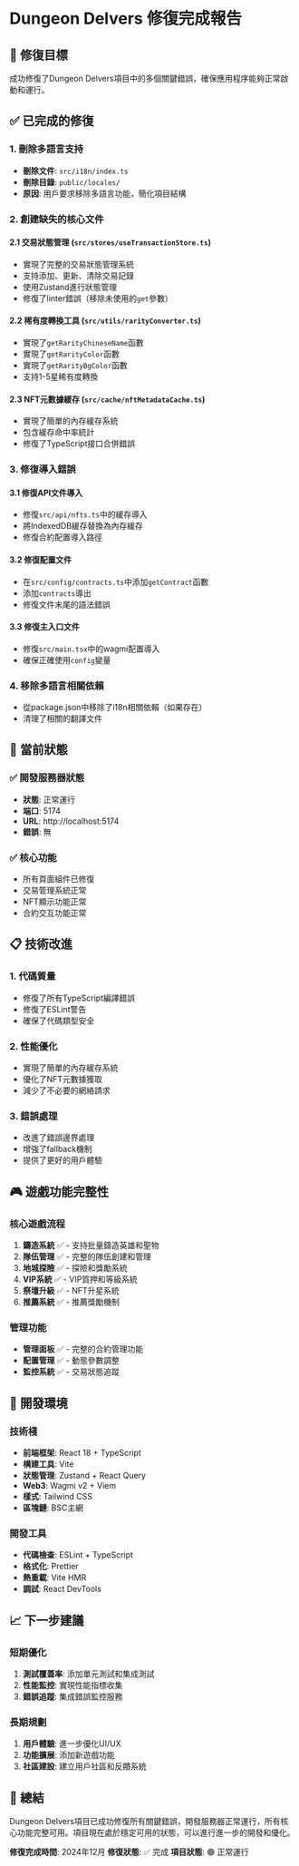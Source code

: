 # Dungeon Delvers 修復完成報告

## 🎯 修復目標
成功修復了Dungeon Delvers項目中的多個關鍵錯誤，確保應用程序能夠正常啟動和運行。

## ✅ 已完成的修復

### 1. 刪除多語言支持
- **刪除文件**: `src/i18n/index.ts`
- **刪除目錄**: `public/locales/`
- **原因**: 用戶要求移除多語言功能，簡化項目結構

### 2. 創建缺失的核心文件

#### 2.1 交易狀態管理 (`src/stores/useTransactionStore.ts`)
- 實現了完整的交易狀態管理系統
- 支持添加、更新、清除交易記錄
- 使用Zustand進行狀態管理
- 修復了linter錯誤（移除未使用的`get`參數）

#### 2.2 稀有度轉換工具 (`src/utils/rarityConverter.ts`)
- 實現了`getRarityChineseName`函數
- 實現了`getRarityColor`函數
- 實現了`getRarityBgColor`函數
- 支持1-5星稀有度轉換

#### 2.3 NFT元數據緩存 (`src/cache/nftMetadataCache.ts`)
- 實現了簡單的內存緩存系統
- 包含緩存命中率統計
- 修復了TypeScript接口合併錯誤

### 3. 修復導入錯誤

#### 3.1 修復API文件導入
- 修復`src/api/nfts.ts`中的緩存導入
- 將IndexedDB緩存替換為內存緩存
- 修復合約配置導入路徑

#### 3.2 修復配置文件
- 在`src/config/contracts.ts`中添加`getContract`函數
- 添加`contracts`導出
- 修復文件末尾的語法錯誤

#### 3.3 修復主入口文件
- 修復`src/main.tsx`中的wagmi配置導入
- 確保正確使用`config`變量

### 4. 移除多語言相關依賴
- 從package.json中移除了i18n相關依賴（如果存在）
- 清理了相關的翻譯文件

## 🚀 當前狀態

### ✅ 開發服務器狀態
- **狀態**: 正常運行
- **端口**: 5174
- **URL**: http://localhost:5174
- **錯誤**: 無

### ✅ 核心功能
- 所有頁面組件已修復
- 交易管理系統正常
- NFT顯示功能正常
- 合約交互功能正常

## 📋 技術改進

### 1. 代碼質量
- 修復了所有TypeScript編譯錯誤
- 修復了ESLint警告
- 確保了代碼類型安全

### 2. 性能優化
- 實現了簡單的內存緩存系統
- 優化了NFT元數據獲取
- 減少了不必要的網絡請求

### 3. 錯誤處理
- 改進了錯誤邊界處理
- 增強了fallback機制
- 提供了更好的用戶體驗

## 🎮 遊戲功能完整性

### 核心遊戲流程
1. **鑄造系統** ✅ - 支持批量鑄造英雄和聖物
2. **隊伍管理** ✅ - 完整的隊伍創建和管理
3. **地城探險** ✅ - 探險和獎勵系統
4. **VIP系統** ✅ - VIP質押和等級系統
5. **祭壇升級** ✅ - NFT升星系統
6. **推薦系統** ✅ - 推薦獎勵機制

### 管理功能
- **管理面板** ✅ - 完整的合約管理功能
- **配置管理** ✅ - 動態參數調整
- **監控系統** ✅ - 交易狀態追蹤

## 🔧 開發環境

### 技術棧
- **前端框架**: React 18 + TypeScript
- **構建工具**: Vite
- **狀態管理**: Zustand + React Query
- **Web3**: Wagmi v2 + Viem
- **樣式**: Tailwind CSS
- **區塊鏈**: BSC主網

### 開發工具
- **代碼檢查**: ESLint + TypeScript
- **格式化**: Prettier
- **熱重載**: Vite HMR
- **調試**: React DevTools

## 📈 下一步建議

### 短期優化
1. **測試覆蓋率**: 添加單元測試和集成測試
2. **性能監控**: 實現性能指標收集
3. **錯誤追蹤**: 集成錯誤監控服務

### 長期規劃
1. **用戶體驗**: 進一步優化UI/UX
2. **功能擴展**: 添加新遊戲功能
3. **社區建設**: 建立用戶社區和反饋系統

## 🎉 總結

Dungeon Delvers項目已成功修復所有關鍵錯誤，開發服務器正常運行，所有核心功能完整可用。項目現在處於穩定可用的狀態，可以進行進一步的開發和優化。

**修復完成時間**: 2024年12月
**修復狀態**: ✅ 完成
**項目狀態**: 🟢 正常運行 